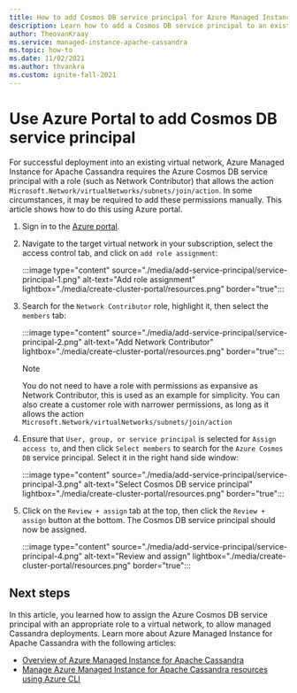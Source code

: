 ```yaml
---
title: How to add Cosmos DB service principal for Azure Managed Instance for Apache Cassandra
description: Learn how to add a Cosmos DB service principal to an existing virtual network for Azure Managed Instance for Apache Cassandra
author: TheovanKraay
ms.service: managed-instance-apache-cassandra
ms.topic: how-to
ms.date: 11/02/2021
ms.author: thvankra
ms.custom: ignite-fall-2021
---
```


# Use Azure Portal to add Cosmos DB service principal

For successful deployment into an existing virtual network, Azure Managed Instance for Apache Cassandra requires the Azure Cosmos DB service principal with a role (such as Network Contributor) that allows the action `Microsoft.Network/virtualNetworks/subnets/join/action`. In some circumstances, it may be required to add these permissions manually. This article shows how to do this using Azure portal. 

1. Sign in to the [Azure portal](https://portal.azure.com/).

1. Navigate to the target virtual network in your subscription, select the access control tab, and click on `add role assignment`:

   :::image type="content" source="./media/add-service-principal/service-principal-1.png" alt-text="Add role assignment" lightbox="./media/create-cluster-portal/resources.png" border="true"::: 

1. Search for the `Network Contributor` role, highlight it, then select the `members` tab:

   :::image type="content" source="./media/add-service-principal/service-principal-2.png" alt-text="Add Network Contributor" lightbox="./media/create-cluster-portal/resources.png" border="true"::: 

   > [!NOTE]
   > You do not need to have a role with permissions as expansive as Network Contributor, this is used as an example for simplicity. You can also create a customer role with narrower permissions, as long as it allows the action `Microsoft.Network/virtualNetworks/subnets/join/action`

1. Ensure that `User, group, or service principal` is selected for `Assign access to`, and then click `Select members` to search for the `Azure Cosmos DB` service principal. Select it in the right hand side window:

   :::image type="content" source="./media/add-service-principal/service-principal-3.png" alt-text="Select Cosmos DB service principal" lightbox="./media/create-cluster-portal/resources.png" border="true"::: 

1. Click on the `Review + assign` tab at the top, then click the `Review + assign` button at the bottom. The Cosmos DB service principal should now be assigned. 

   :::image type="content" source="./media/add-service-principal/service-principal-4.png" alt-text="Review and assign" lightbox="./media/create-cluster-portal/resources.png" border="true"::: 

## Next steps

In this article, you learned how to assign the Azure Cosmos DB service principal with an appropriate role to a virtual network, to allow managed Cassandra deployments. Learn more about Azure Managed Instance for Apache Cassandra with the following articles:

* [Overview of Azure Managed Instance for Apache Cassandra](introduction.md)
* [Manage Azure Managed Instance for Apache Cassandra resources using Azure CLI](manage-resources-cli.md)
